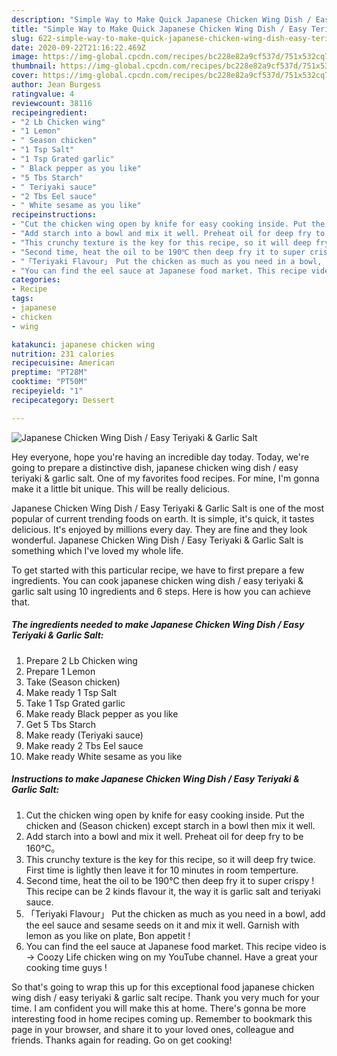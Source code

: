 ```yaml
---
description: "Simple Way to Make Quick Japanese Chicken Wing Dish / Easy Teriyaki &amp;amp; Garlic Salt"
title: "Simple Way to Make Quick Japanese Chicken Wing Dish / Easy Teriyaki &amp;amp; Garlic Salt"
slug: 622-simple-way-to-make-quick-japanese-chicken-wing-dish-easy-teriyaki-and-amp-garlic-salt
date: 2020-09-22T21:16:22.469Z
image: https://img-global.cpcdn.com/recipes/bc228e82a9cf537d/751x532cq70/japanese-chicken-wing-dish-easy-teriyaki-garlic-salt-recipe-main-photo.jpg
thumbnail: https://img-global.cpcdn.com/recipes/bc228e82a9cf537d/751x532cq70/japanese-chicken-wing-dish-easy-teriyaki-garlic-salt-recipe-main-photo.jpg
cover: https://img-global.cpcdn.com/recipes/bc228e82a9cf537d/751x532cq70/japanese-chicken-wing-dish-easy-teriyaki-garlic-salt-recipe-main-photo.jpg
author: Jean Burgess
ratingvalue: 4
reviewcount: 38116
recipeingredient:
- "2 Lb Chicken wing"
- "1 Lemon"
- " Season chicken"
- "1 Tsp Salt"
- "1 Tsp Grated garlic"
- " Black pepper as you like"
- "5 Tbs Starch"
- " Teriyaki sauce"
- "2 Tbs Eel sauce"
- " White sesame as you like"
recipeinstructions:
- "Cut the chicken wing open by knife for easy cooking inside. Put the chicken and (Season chicken) except starch in a bowl then mix it well."
- "Add starch into a bowl and mix it well. Preheat oil for deep fry to be 160℃。"
- "This crunchy texture is the key for this recipe, so it will deep fry twice. First time is lightly then leave it for 10 minutes in room temperture."
- "Second time, heat the oil to be 190℃ then deep fry it to super crispy ! This recipe can be 2 kinds flavour it, the way it is garlic salt and teriyaki sauce."
- "「Teriyaki Flavour」 Put the chicken as much as you need in a bowl, add the eel sauce and sesame seeds on it and mix it well. Garnish with lemon as you like on plate, Bon appetit !"
- "You can find the eel sauce at Japanese food market. This recipe video is → Coozy Life chicken wing on my YouTube channel. Have a great your cooking time guys !"
categories:
- Recipe
tags:
- japanese
- chicken
- wing

katakunci: japanese chicken wing 
nutrition: 231 calories
recipecuisine: American
preptime: "PT28M"
cooktime: "PT50M"
recipeyield: "1"
recipecategory: Dessert

---
```



![Japanese Chicken Wing Dish / Easy Teriyaki &amp; Garlic Salt](https://img-global.cpcdn.com/recipes/bc228e82a9cf537d/751x532cq70/japanese-chicken-wing-dish-easy-teriyaki-garlic-salt-recipe-main-photo.jpg)

Hey everyone, hope you're having an incredible day today. Today, we're going to prepare a distinctive dish, japanese chicken wing dish / easy teriyaki &amp; garlic salt. One of my favorites food recipes. For mine, I'm gonna make it a little bit unique. This will be really delicious.

Japanese Chicken Wing Dish / Easy Teriyaki &amp; Garlic Salt is one of the most popular of current trending foods on earth. It is simple, it's quick, it tastes delicious. It's enjoyed by millions every day. They are fine and they look wonderful. Japanese Chicken Wing Dish / Easy Teriyaki &amp; Garlic Salt is something which I've loved my whole life.




To get started with this particular recipe, we have to first prepare a few ingredients. You can cook japanese chicken wing dish / easy teriyaki &amp; garlic salt using 10 ingredients and 6 steps. Here is how you can achieve that.

<!--inarticleads1-->

##### The ingredients needed to make Japanese Chicken Wing Dish / Easy Teriyaki &amp; Garlic Salt:

1. Prepare 2 Lb Chicken wing
1. Prepare 1 Lemon
1. Take  (Season chicken)
1. Make ready 1 Tsp Salt
1. Take 1 Tsp Grated garlic
1. Make ready  Black pepper as you like
1. Get 5 Tbs Starch
1. Make ready  (Teriyaki sauce)
1. Make ready 2 Tbs Eel sauce
1. Make ready  White sesame as you like




<!--inarticleads2-->

##### Instructions to make Japanese Chicken Wing Dish / Easy Teriyaki &amp; Garlic Salt:

1. Cut the chicken wing open by knife for easy cooking inside. Put the chicken and (Season chicken) except starch in a bowl then mix it well.
1. Add starch into a bowl and mix it well. Preheat oil for deep fry to be 160℃。
1. This crunchy texture is the key for this recipe, so it will deep fry twice. First time is lightly then leave it for 10 minutes in room temperture.
1. Second time, heat the oil to be 190℃ then deep fry it to super crispy ! This recipe can be 2 kinds flavour it, the way it is garlic salt and teriyaki sauce.
1. 「Teriyaki Flavour」 Put the chicken as much as you need in a bowl, add the eel sauce and sesame seeds on it and mix it well. Garnish with lemon as you like on plate, Bon appetit !
1. You can find the eel sauce at Japanese food market. This recipe video is → Coozy Life chicken wing on my YouTube channel. Have a great your cooking time guys !




So that's going to wrap this up for this exceptional food japanese chicken wing dish / easy teriyaki &amp; garlic salt recipe. Thank you very much for your time. I am confident you will make this at home. There's gonna be more interesting food in home recipes coming up. Remember to bookmark this page in your browser, and share it to your loved ones, colleague and friends. Thanks again for reading. Go on get cooking!

